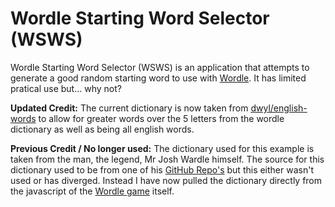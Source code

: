 # Wordle Starting Word Selector (WSWS)

Wordle Starting Word Selector (WSWS) is an application that attempts to generate a good random starting word to use with [Wordle](https://www.powerlanguage.co.uk/wordle/). It has limited pratical use but... why not?

**Updated Credit:** The current dictionary is now taken from [dwyl/english-words](https://github.com/dwyl/english-words) to allow for greater words over the 5 letters from the wordle dictionary as well as being all english words.

**Previous Credit / No longer used:** The dictionary used for this example is taken from the man, the legend, Mr Josh Wardle himself. The source for this dictionary used to be from one of his [GitHub Repo's](https://github.com/powerlanguage/word-lists/blob/master/word-list-raw.txt) but this either wasn't used or has diverged. Instead I have now pulled the dictionary directly from the javascript of the [Wordle game](https://www.powerlanguage.co.uk/wordle/) itself.
